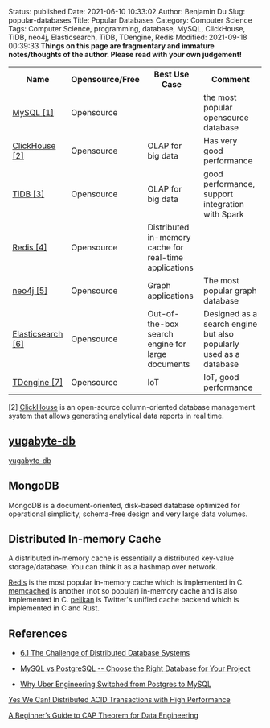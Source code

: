 Status: published
Date: 2021-06-10 10:33:02
Author: Benjamin Du
Slug: popular-databases
Title: Popular Databases
Category: Computer Science
Tags: Computer Science, programming, database, MySQL, ClickHouse, TiDB, neo4j, Elasticsearch, TiDB, TDengine, Redis
Modified: 2021-09-18 00:39:33
**Things on this page are fragmentary and immature notes/thoughts of the author. Please read with your own judgement!**


<table style="width:100%">
  <tr>
    <th> Name </th>
    <th> Opensource/Free </th>
    <th> Best Use Case </th>
    <th> Comment </th>
  </tr>
  <tr>
    <td> 
    <a href="https://github.com/mysql"> MySQL </a>
    <a href="#footnote7">[1]</a>
    </td>
    <td> Opensource </td>
    <td> </td>
    <td> the most popular opensource database </td>
  </tr>
  <tr>
    <td> 
    <a href="https://github.com/ClickHouse/ClickHouse"> ClickHouse </a>
    <a href="#footnote7">[2]</a>
    </td>
    <td> Opensource </td>
    <td> OLAP for big data </td>
    <td> Has very good performance </td>
  </tr>
  <tr>
    <td> 
    <a href="https://github.com/pingcap/tidb"> TiDB </a>
    <a href="#footnote7">[3]</a>
    </td>
    <td> Opensource </td>
    <td> OLAP for big data </td>
    <td> good performance, support integration with Spark </td>
  </tr>
  <tr>
    <td> 
    <a href="https://github.com/redis"> Redis </a>
    <a href="#footnote7">[4]</a>
    </td>
    <td> Opensource </td>
    <td> Distributed in-memory cache for real-time applications </td>
    <td> </td>
  </tr>
  <tr>
    <td> 
    <a href="https://github.com/neo4j"> neo4j </a>
    <a href="#footnote7">[5]</a>
    </td>
    <td> Opensource </td>
    <td> Graph applications </td>
    <td> The most popular graph database </td>
  </tr>
  <tr>
    <td> 
    <a href="https://github.com/elastic"> Elasticsearch </a>
    <a href="#footnote7">[6]</a>
    </td>
    <td> Opensource </td>
    <td> Out-of-the-box search engine for large documents </td>
    <td> Designed as a search engine but also popularly used as a database </td>
  </tr>
  <tr>
    <td> 
    <a href="https://github.com/taosdata/TDengine"> TDengine </a>
    <a href="#footnote7">[7]</a>
    </td>
    <td> Opensource </td>
    <td> IoT </td>
    <td> IoT, good performance </td>
  </tr>
</table>

[2] [ClickHouse](https://github.com/ClickHouse/ClickHouse)
is an open-source column-oriented database management system 
that allows generating analytical data reports in real time.

## [yugabyte-db](https://github.com/YugaByte/yugabyte-db)
[yugabyte-db](https://github.com/YugaByte/yugabyte-db)

## MongoDB
MongoDB is a document-oriented, disk-based database optimized 
for operational simplicity, schema-free design and very large data volumes. 

## Distributed In-memory Cache

A distributed in-memory cache is essentially a distributed key-value storage/database.
You can think it as a hashmap over network.

[Redis](https://github.com/redis)
is the most popular in-memory cache which is implemented in C.
[memcached](https://github.com/memcached/memcached)
is another (not so popular) in-memory cache and is also implemented in C.
[pelikan](https://github.com/twitter/pelikan)
is Twitter's unified cache backend
which is implemented in C and Rust.

## References

- [6.1 The Challenge of Distributed Database Systems](https://berb.github.io/diploma-thesis/original/061_challenge.html)

- [MySQL vs PostgreSQL -- Choose the Right Database for Your Project](https://developer.okta.com/blog/2019/07/19/mysql-vs-postgres)

- [Why Uber Engineering Switched from Postgres to MySQL](https://eng.uber.com/postgres-to-mysql-migration/)

[Yes We Can! Distributed ACID Transactions with High Performance](https://blog.yugabyte.com/yes-we-can-distributed-acid-transactions-with-high-performance/)

[A Beginner’s Guide to CAP Theorem for Data Engineering](https://www.analyticsvidhya.com/blog/2020/08/a-beginners-guide-to-cap-theorem-for-data-engineering/)
